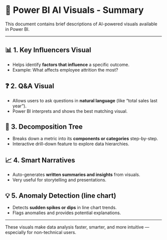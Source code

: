 
# 🧠 Power BI AI Visuals - Summary

This document contains brief descriptions of AI-powered visuals available in Power BI.

---

## 📊 1. Key Influencers Visual
- Helps identify **factors that influence** a specific outcome.
- Example: What affects employee attrition the most?

## ❓ 2. Q&A Visual
- Allows users to ask questions in **natural language** (like “total sales last year”).
- Power BI interprets and shows the best matching visual.

## 🌳 3. Decomposition Tree
- Breaks down a metric into its **components or categories** step-by-step.
- Interactive drill-down feature to explore data hierarchies.

## 📈 4. Smart Narratives
- Auto-generates **written summaries and insights** from visuals.
- Very useful for storytelling and presentations.

## 💡 5. Anomaly Detection (line chart)
- Detects **sudden spikes or dips** in line chart trends.
- Flags anomalies and provides potential explanations.

---

These visuals make data analysis faster, smarter, and more intuitive — especially for non-technical users.

